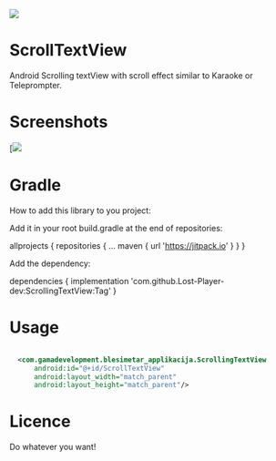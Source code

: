 
[![](https://jitpack.io/v/Lost-Player-dev/ScrollingTextView.svg)](https://jitpack.io/#Lost-Player-dev/ScrollingTextView)

# ScrollTextView

Android Scrolling textView with scroll effect similar to Karaoke or Teleprompter.

# Screenshots
[![](presentation.gif)


# Gradle
How to add this library to you project:

Add it in your root build.gradle at the end of repositories:

allprojects {
		repositories {
			...
			maven { url 'https://jitpack.io' }
		}
	}
  
  Add the dependency:
  
  dependencies {
	        implementation 'com.github.Lost-Player-dev:ScrollingTextView:Tag'
	}
  
# Usage
  ```xml

    <com.gamadevelopment.blesimetar_applikacija.ScrollingTextView
        android:id="@+id/ScrollTextView"
        android:layout_width="match_parent"
        android:layout_height="match_parent"/>
```

# Licence
Do whatever you want!


